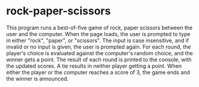 # rock-paper-scissors
This program runs a best-of-five game of rock, paper scissors between the user and the computer.
When the page loads, the user is prompted to type in either "rock", "paper", or "scissors".
The input is case insensitive, and if invalid or no input is given, the user is prompted again.
For each round, the player's choice is evaluated against the computer's random choice, and the winner gets a point.
The result of each round is printed to the console, with the updated scores.
A tie results in neither player getting a point.
When either the player or the computer reaches a score of 3, the game ends and the winner is announced.
